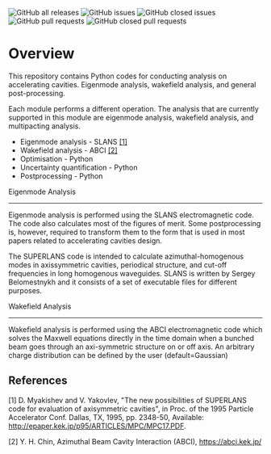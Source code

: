 ![GitHub all releases](https://img.shields.io/github/downloads/Dark-Elektron/CavityDesignHub/total?logo=Github) 
![GitHub issues](https://img.shields.io/github/issues-raw/Dark-Elektron/CavityDesignHub?logo=Github) 
![GitHub closed issues](https://img.shields.io/github/issues-closed-raw/Dark-Elektron/CavityDesignHub?logo=Github) 
![GitHub pull requests](https://img.shields.io/github/issues-pr/Dark-Elektron/CavityDesignHub?logo=Github) 
![GitHub closed pull requests](https://img.shields.io/github/issues-pr-closed-raw/Dark-Elektron/CavityDesignHub?logo=Github)


Overview
=======

This repository contains Python codes for conducting analysis on accelerating
cavities. Eigenmode analysis, wakefield analysis, and general post-processing.

Each module performs a different operation. The analysis that are currently
supported in this module are eigenmode analysis, wakefield analysis,
and multipacting analysis.

* Eigenmode analysis - SLANS [[1]](#1)
* Wakefield analysis - ABCI [[2]](2#)
* Optimisation - Python
* Uncertainty quantification - Python
* Postprocessing - Python

Eigenmode Analysis
***************

Eigenmode analysis is performed using the SLANS electromagnetic code. The code
also calculates most of the figures of merit. Some postprocessing is, however,
required to transform them to the form that is used in most papers related
to accelerating cavities design.

The SUPERLANS code is intended to calculate azimuthal-homogenous modes in
axissymmetric cavities, periodical structure, and cut-off frequencies in
long homogenous waveguides. SLANS is written by Sergey
Belomestnykh and it consists of a set of executable files for different
purposes.


Wakefield Analysis
******************

Wakefield analysis is performed using the ABCI electromagnetic code which solves the Maxwell
equations directly in the time domain when a bunched beam goes through an axi-symmetric
structure on or off axis. An arbitrary charge distribution can be defined 
by the user (default=Gaussian)



## References
   <a id="1">[1]<a/>
   D. Myakishev and V. Yakovlev, "The new possibilities of SUPERLANS code for evaluation of 
   axisymmetric cavities", in Proc. of the 1995 Particle Accelerator Conf. 
   Dallas, TX, 1995, pp. 2348-50, Available: 
   http://epaper.kek.jp/p95/ARTICLES/MPC/MPC17.PDF.

   <a id="2">[2]<a/>
   Y. H. Chin, Azimuthal Beam Cavity Interaction (ABCI), https://abci.kek.jp/
   
